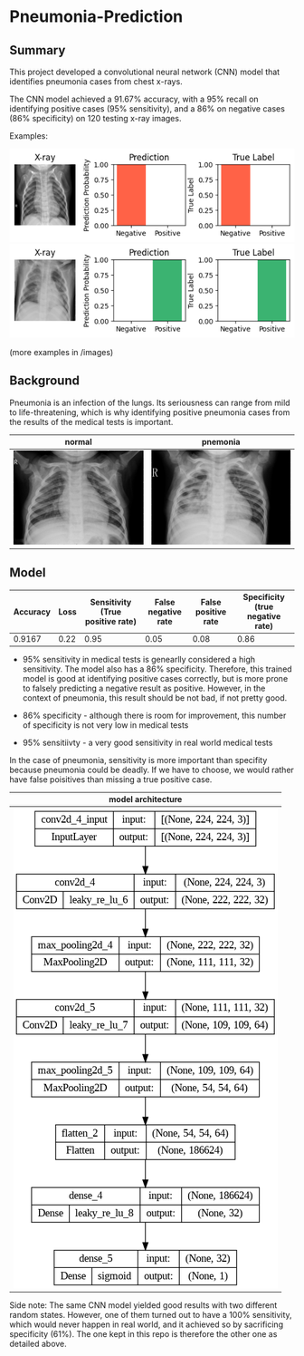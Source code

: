 # Pneumonia-Prediction

## Summary

This project developed a convolutional neural network (CNN) model that identifies pneumonia cases from chest x-rays.

The CNN model achieved a 91.67% accuracy, with a 95% recall on identifying positive cases (95% sensitivity), and a 86% on negative cases (86% specificity) on 120 testing x-ray images.

Examples: 

![predict](/images/test_5.png) ![predict2](/images/test_78.png)

(more examples in /images)

## Background

Pneumonia is an infection of the lungs. Its seriousness can range from mild to life-threatening, which is why identifying positive pneumonia cases from the results of the medical tests is important.

| normal | pnemonia |
|-------|-------|
| ![normal x ray](/chest_xray/val/NORMAL/NORMAL2-IM-1436-0001.jpeg) | ![pna x ray](/chest_xray/val/PNEUMONIA/person1954_bacteria_4886.jpeg) |


## Model

| Accuracy | Loss | Sensitivity (True positive rate) | False negative rate | False positive rate | Specificity (true negative rate) |
|------|-----|-----|-----|------|------|
| 0.9167 | 0.22 | 0.95 | 0.05 | 0.08 | 0.86 |

* 95% sensitivity in medical tests is genearlly considered a high sensitivity. The model also has a 86% specificity. Therefore, this trained model is good at identifying positive cases correctly, but is more prone to falsely predicting a negative result as positive. However, in the context of pneumonia, this result should be not bad, if not pretty good.

* 86% specificity - although there is room for improvement, this number of specificity is not very low in medical tests

* 95% sensitiivty - a very good sensitivity in real world medical tests

In the case of pneumonia, sensitivity is more important than specifity because pneumonia could be deadly. If we have to choose, we would rather have false poisitives than missing a true positive case.

| model architecture |
|-----|
| ![arch](/images/cnn_architecture.png)

Side note:
The same CNN model yielded good results with two different random states. However, one of them turned out to have a 100% sensitivity, which would never happen in real world, and it achieved so by sacrificing specificity (61%). The one kept in this repo is therefore the other one as detailed above.
